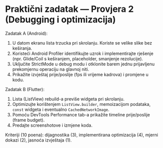 # Praktični zadatak — Provjera 2 (Debugging i optimizacija)

Zadatak A (Android):
1) U datom ekranu lista trzucka pri skrolanju. Koriste se velike slike bez keširanja.
2) Koristeći Android Profiler identifikujte uzrok i implementirajte rješenje (npr. Glide/Coil s keširanjem, placeholder, smanjenje rezolucije).
3) Uključite StrictMode u debug modu i otklonite barem jednu prijavljenu prekomjernu operaciju na glavnoj niti.
4) Prikažite izvještaj prije/poslije (fps ili vrijeme kadrova) i promjene u kodu.

Zadatak B (Flutter):
1) Lista (ListView) rebuild-a previše widgeta pri skrolanju.
2) Optimizujte korištenjem `ListView.builder`, memoizacijom podataka, `const` widgeta i eventualno `CachedNetworkImage`.
3) Pomoću DevTools Performance tab-a prikažite timeline prije/poslije (frame budget).
4) Predajte screenshotove i izmjene koda.

Kriteriji (10 poena): dijagnostika (3), implementirana optimizacija (4), mjerni dokazi (2), jasnoća izvještaja (1).
